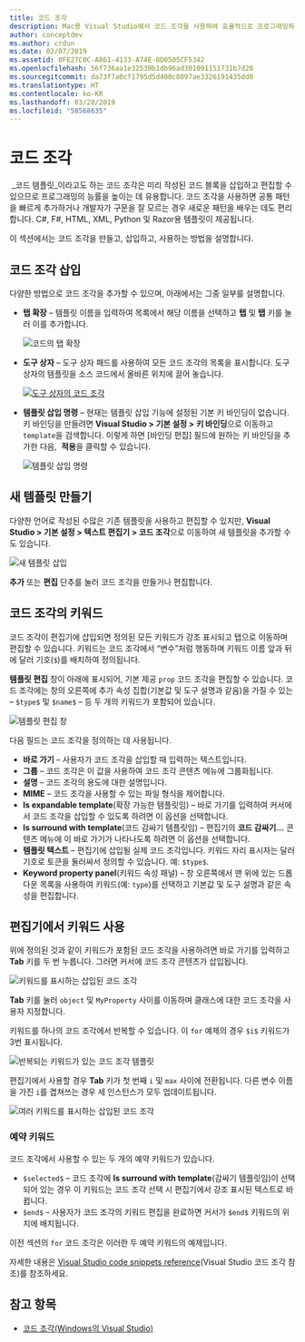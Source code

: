 ```yaml
---
title: 코드 조각
description: Mac용 Visual Studio에서 코드 조각을 사용하여 효율적으로 프로그래밍하는 방법
author: conceptdev
ms.author: crdun
ms.date: 02/07/2019
ms.assetid: 0FE27C0C-A861-4133-A74E-8D0505CF5342
ms.openlocfilehash: 56f736aa1e32530b1db96ad301091151731b7d28
ms.sourcegitcommit: da73f7a0cf1795d5d400c0897ae3326191435dd0
ms.translationtype: HT
ms.contentlocale: ko-KR
ms.lasthandoff: 03/28/2019
ms.locfileid: "58568635"
---
```

# <a name="code-snippets"></a>코드 조각

 _코드 템플릿_이라고도 하는 코드 조각은 미리 작성된 코드 블록을 삽입하고 편집할 수 있으므로 프로그래밍의 능률을 높이는 데 유용합니다. 코드 조각을 사용하면 공통 패턴을 빠르게 추가하거나 개발자가 구문을 잘 모르는 경우 새로운 패턴을 배우는 데도 편리합니다. C#, F#, HTML, XML, Python 및 Razor용 템플릿이 제공됩니다.

이 섹션에서는 코드 조각을 만들고, 삽입하고, 사용하는 방법을 설명합니다.

## <a name="inserting-a-snippet"></a>코드 조각 삽입

다양한 방법으로 코드 조각을 추가할 수 있으며, 아래에서는 그중 일부를 설명합니다.

- **탭 확장** &ndash; 템플릿 이름을 입력하여 목록에서 해당 이름을 선택하고 **탭** 및 **탭** 키를 눌러 이를 추가합니다.

  ![코드의 탭 확장](media/source-editor-image13.png)

- **도구 상자** &ndash; 도구 상자 패드를 사용하여 모든 코드 조각의 목록을 표시합니다. 도구 상자의 템플릿을 소스 코드에서 올바른 위치에 끌어 놓습니다.

  [![도구 상자의 코드 조각](media/source-editor-image14-sml.png)](media/source-editor-image14.png#lightbox)

- **템플릿 삽입 명령** &ndash; 현재는 템플릿 삽입 기능에 설정된 기본 키 바인딩이 없습니다. 키 바인딩을 만들려면 **Visual Studio > 기본 설정 > 키 바인딩**으로 이동하고 `template`을 검색합니다. 이렇게 하면 [바인딩 편집] 필드에 원하는 키 바인딩을 추가한 다음,  **적용**을 클릭할 수 있습니다.

  ![템플릿 삽입 명령](media/source-editor-image15.png)

## <a name="creating-a-new-template"></a>새 템플릿 만들기

다양한 언어로 작성된 수많은 기존 템플릿을 사용하고 편집할 수 있지만, **Visual Studio > 기본 설정 > 텍스트 편집기 > 코드 조각**으로 이동하여 새 템플릿을 추가할 수도 있습니다.

![새 템플릿 삽입](media/source-editor-image12.png)

**추가** 또는 **편집** 단추를 눌러 코드 조각을 만들거나 편집합니다.

## <a name="keywords-in-code-snippets"></a>코드 조각의 키워드

코드 조각이 편집기에 삽입되면 정의된 모든 키워드가 강조 표시되고 탭으로 이동하며 편집할 수 있습니다. 키워드는 코드 조각에서 “변수”처럼 행동하며 키워드 이름 앞과 뒤에 달러 기호(`$`)를 배치하여 정의됩니다. 

**템플릿 편집** 창이 아래에 표시되어, 기본 제공 `prop` 코드 조각을 편집할 수 있습니다. 코드 조각에는 창의 오른쪽에 추가 속성 집합(기본값 및 도구 설명과 같음)을 가질 수 있는 &ndash; `$type$` 및 `$name$` &ndash; 등 두 개의 키워드가 포함되어 있습니다.

![템플릿 편집 창](media/source-editor-image12z.png)

다음 필드는 코드 조각을 정의하는 데 사용됩니다.

- **바로 가기** &ndash; 사용자가 코드 조각을 삽입할 때 입력하는 텍스트입니다.
- **그룹** &ndash; 코드 조각은 이 값을 사용하여 코드 조각 콘텐츠 메뉴에 그룹화됩니다.
- **설명** &ndash; 코드 조각의 용도에 대한 설명입니다.
- **MIME** &ndash; 코드 조각을 사용할 수 있는 파일 형식을 제어합니다.
- **Is expandable template**(확장 가능한 템플릿임) &ndash; 바로 가기를 입력하여 커서에서 코드 조각을 삽입할 수 있도록 하려면 이 옵션을 선택합니다.
- **Is surround with template**(코드 감싸기 템플릿임) &ndash; 편집기의 **코드 감싸기...** 콘텐츠 메뉴에 이 바로 가기가 나타나도록 하려면 이 옵션을 선택합니다.
- **템플릿 텍스트** &ndash; 편집기에 삽입될 실제 코드 조각입니다. 키워드 자리 표시자는 달러 기호로 토큰을 둘러싸서 정의할 수 있습니다. 예: `$type$`.
- **Keyword property panel**(키워드 속성 패널) &ndash; 창 오른쪽에서 맨 위에 있는 드롭다운 목록을 사용하여 키워드(예: `type`)를 선택하고 기본값 및 도구 설명과 같은 속성을 편집합니다.

## <a name="using-keywords-in-the-editor"></a>편집기에서 키워드 사용

위에 정의된 것과 같이 키워드가 포함된 코드 조각을 사용하려면 바로 가기를 입력하고 **Tab** 키를 두 번 누릅니다. 그러면 커서에 코드 조각 콘텐츠가 삽입됩니다.

![키워드를 표시하는 삽입된 코드 조각](media/source-editor-image12a.png)

**Tab** 키를 눌러 `object` 및 `MyProperty` 사이를 이동하며 클래스에 대한 코드 조각을 사용자 지정합니다.

키워드를 하나의 코드 조각에서 반복할 수 있습니다. 이 `for` 예제의 경우 `$i$` 키워드가 3번 표시됩니다.

![반복되는 키워드가 있는 코드 조각 템플릿](media/source-editor-image12b.png)

편집기에서 사용할 경우 **Tab** 키가 첫 번째 `i` 및 `max` 사이에 전환됩니다. 다른 변수 이름을 가진 `i`를 겹쳐쓰는 경우 세 인스턴스가 모두 업데이트됩니다.

![여러 키워드를 표시하는 삽입된 코드 조각](media/source-editor-image12c.png)

### <a name="reserved-keywords"></a>예약 키워드

코드 조각에서 사용할 수 있는 두 개의 예약 키워드가 있습니다.

- `$selected$` &ndash; 코드 조각에 **Is surround with template**(감싸기 템플릿임)이 선택되어 있는 경우 이 키워드는 코드 조각 선택 시 편집기에서 강조 표시된 텍스트로 바뀝니다.
- `$end$` &ndash; 사용자가 코드 조각의 키워드 편집을 완료하면 커서가 `$end$` 키워드의 위치에 배치됩니다.

이전 섹션의 `for` 코드 조각은 이러한 두 예약 키워드의 예제입니다.

자세한 내용은 [Visual Studio code snippets reference](/visualstudio/ide/code-snippets-schema-reference#keywords)(Visual Studio 코드 조각 참조)를 참조하세요.

## <a name="see-also"></a>참고 항목

- [코드 조각(Windows의 Visual Studio)](/visualstudio/ide/code-snippets)